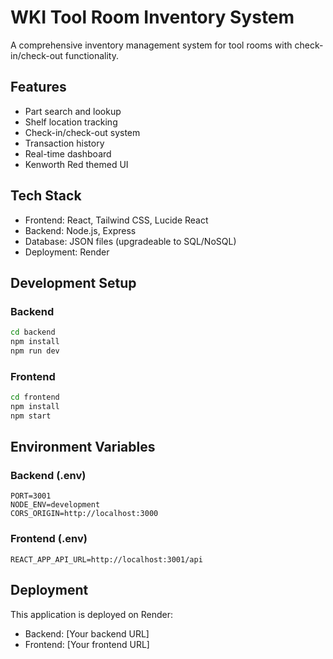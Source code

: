 # WKI Tool Room Inventory System

A comprehensive inventory management system for tool rooms with check-in/check-out functionality.

## Features
- Part search and lookup
- Shelf location tracking
- Check-in/check-out system
- Transaction history
- Real-time dashboard
- Kenworth Red themed UI

## Tech Stack
- Frontend: React, Tailwind CSS, Lucide React
- Backend: Node.js, Express
- Database: JSON files (upgradeable to SQL/NoSQL)
- Deployment: Render

## Development Setup

### Backend
```bash
cd backend
npm install
npm run dev
```

### Frontend
```bash
cd frontend
npm install
npm start
```

## Environment Variables

### Backend (.env)
```
PORT=3001
NODE_ENV=development
CORS_ORIGIN=http://localhost:3000
```

### Frontend (.env)
```
REACT_APP_API_URL=http://localhost:3001/api
```

## Deployment

This application is deployed on Render:
- Backend: [Your backend URL]
- Frontend: [Your frontend URL]